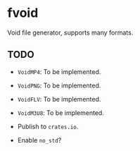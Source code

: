 # fvoid

Void file generator, supports many formats.

## TODO

- `VoidMP4`: To be implemented.

- `VoidPNG`: To be implemented.

- `VoidFLV`: To be implemented.

- `VoidM3U8`: To be implemented.

- Publish to `crates.io`.

- Enable `no_std`?
